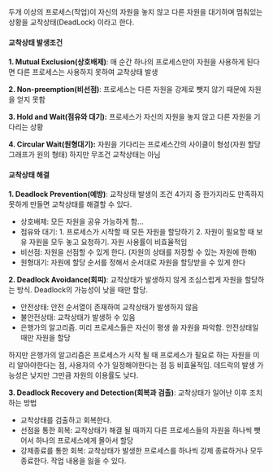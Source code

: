 두개 이상의 프로세스(작업)이 자신의 자원을 놓지 않고 다른 자원을 대기하며 멈춰있는 상황을 교착상태(DeadLock) 이라고 한다.

#### 교착상태 발생조건

**1\. Mutual Exclusion(상호배제)**: 매 순간 하나의 프로세스만이 자원을 사용하게 된다면 다른 프로세스는 사용하지 못하여 교착상태 발생

**2\. Non-preemption(비선점)**: 프로세스는 다른 자원을 강제로 뺏지 않기 때문에 자원을 얻지 못함

**3\. Hold and Wait(점유와 대기):** 프로세스가 자신의 자원을 놓지 않고 다른 자원을 기다리는 상황

**4\. Circular Wait(원형대기):** 자원을 기다리는 프로세스간의 사이클이 형성(자원 할당그래프가 원의 형태) 하지만 무조건 교착상태는 아님


#### 교착상태 해결

**1\. Deadlock Prevention(예방)**: 교착상태 발생의 조건 4가지 중 한가지라도 만족하지 못하게 만들면 교착상태를 해결할 수 있다.
- 상호배제: 모든 자원을 공유 가능하게 함...
- 점유와 대기: 1. 프로세스가 시작할 때 모든 자원을 할당하기 2. 자원이 필요할 때 보유 자원을 모두 놓고 요청하기. 자원 사용률이 비효율적임
- 비선점: 자원을 선점할 수 있게 한다. (자원의 상태를 저장할 수 있는 자원에 한해)
- 원형대기: 자원에 할당 순서를 정해서 순서대로 자원을 할당받을 수 있게 한다

**2\. Deadlock Avoidance(회피)**: 교착상태가 발생하지 않게 조심스럽게 자원을 할당하는 방식. Deadlock의 가능성이 낮을 때만 할당. 
- 안전상태: 안전 순서열이 존재하여 교착상태가 발생하지 않음
- 불안전상태: 교착상태가 발생하 수 있음
- 은행가의 알고리즘. 미리 프로세스들은 자신이 평생 쓸 자원을 파악함. 안전상태일 때만 자원을 할당

하지만 은행가의 알고리즘은 프로세스가 시작 될 때 프로세스가 필요로 하는 자원을 미리 알아야한다는 점, 사용자의 수가 일정해야한다는 점 등 비효율적임.
데드락의 발생 가능성은 낮지만 그만큼 자원의 이용률도 낮다.


**3\. Deadlock Recovery and Detection(회복과 검출)**: 교착상태가 일어난 이후 조치하는 방법
- 교착상태를 검출하고 회복한다.
- 선점을 통한 회복: 교착상태가 해결 될 때까지 다른 프로세스들의 자원을 하나씩 뺏어서 하나의 프로세스에게 몰아서 할당
- 강제종료를 통한 회복: 교착상태가 발생한 프로세스를 하나씩 강제 종료하거나 모두 종료한다. 작업 내용을 잃을 수 있다.
